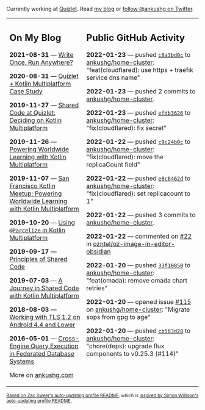 Currently working at [Quizlet](https://quizlet.com/). Read [my blog](https://ankushg.com/) or [follow @ankushg on Twitter](https://twitter.com/ankushg).

<table><tr><td valign="top" width="40%">

## On My Blog
<!-- blog starts -->
**2021-08-31** — [Write Once, Run Anywhere?](https://ankushg.com/posts/write-once-run-anywhere-increment/)

**2020-08-31** — [Quizlet + Kotlin Multiplatform Case Study](https://ankushg.com/posts/quizlet-kotlin-multiplatform-case-study/)

**2019-11-27** — [Shared Code at Quizlet: Deciding on Kotlin Multiplatform](https://ankushg.com/posts/shared-code-kotlin-multiplatform/)

**2019-11-26** — [Powering Worldwide Learning with Kotlin Multiplatform](https://ankushg.com/speaking/droidcon-sf-2019)

**2019-11-07** — [San Francisco Kotlin Meetup: Powering Worldwide Learning with Kotlin Multiplatform](https://ankushg.com/speaking/sf-kotlin-meetup-2019)

**2019-10-20** — [Using `@Parcelize` in Kotlin Multiplatform](https://ankushg.com/posts/multiplatform-parcelize/)

**2019-09-17** — [Principles of Shared Code](https://ankushg.com/speaking/denver-startup-week-2019)

**2019-07-03** — [A Journey in Shared Code with Kotlin Multiplatform](https://ankushg.com/speaking/droidcon-berlin-2019)

**2018-08-03** — [Working with TLS 1.2 on Android 4.4 and Lower](https://ankushg.com/posts/tls-1.2-on-android/)

**2016-05-01** — [Cross-Engine Query Execution in Federated Database Systems](https://ankushg.com/projects/thesis)
<!-- blog ends -->
More on [ankushg.com](https://ankushg.com/)
</td><td valign="top" width="60%">

## Public GitHub Activity
<!-- githubActivity starts -->
**2022-01-23** — pushed [`c8a3bd0c`](https://github.com/ankushg/home-cluster/commit/c8a3bd0c1d555ce4296bcab60de273bb640ab7d4) to [ankushg/home-cluster](https://api.github.com/repos/ankushg/home-cluster): "feat(cloudflared): use https + traefik service dns name"

**2022-01-23** — pushed 2 commits to [ankushg/home-cluster](https://api.github.com/repos/ankushg/home-cluster).

**2022-01-23** — pushed [`efdb3626`](https://github.com/ankushg/home-cluster/commit/efdb3626646d3287e484029d732974435ec51018) to [ankushg/home-cluster](https://api.github.com/repos/ankushg/home-cluster): "fix(cloudflared): fix secret"

**2022-01-22** — pushed [`c9c24b0c`](https://github.com/ankushg/home-cluster/commit/c9c24b0cecf399b068d0b8610abbe00731bf7c7a) to [ankushg/home-cluster](https://api.github.com/repos/ankushg/home-cluster): "fix(cloudflared): move the replicaCount field"

**2022-01-22** — pushed [`e8c6462d`](https://github.com/ankushg/home-cluster/commit/e8c6462d1fc0ac405f90cd7047675d106bf3aacd) to [ankushg/home-cluster](https://api.github.com/repos/ankushg/home-cluster): "fix(cloudflared): set replicacount to 1"

**2022-01-22** — pushed 3 commits to [ankushg/home-cluster](https://api.github.com/repos/ankushg/home-cluster).

**2022-01-22** — commented on [#22](https://github.com/ozntel/oz-image-in-editor-obsidian/issues/22#issuecomment-1019401409) in [ozntel/oz-image-in-editor-obsidian](https://api.github.com/repos/ozntel/oz-image-in-editor-obsidian)

**2022-01-20** — pushed [`33f10850`](https://github.com/ankushg/home-cluster/commit/33f108503a0b4aa959b8fe71a9a06265bee03bc7) to [ankushg/home-cluster](https://api.github.com/repos/ankushg/home-cluster): "feat(omada): remove omada chart retries"

**2022-01-20** — opened issue [#115](https://github.com/ankushg/home-cluster/issues/115) on [ankushg/home-cluster](https://api.github.com/repos/ankushg/home-cluster): "Migrate sops from gpg to age"

**2022-01-20** — pushed [`cb583d28`](https://github.com/ankushg/home-cluster/commit/cb583d28cee61482225e2b604d6a64c049848660) to [ankushg/home-cluster](https://api.github.com/repos/ankushg/home-cluster): "chore(deps): upgrade flux components to v0.25.3 (#114)"
<!-- githubActivity ends -->
</td></tr></table>

<sub><a href="https://github.com/ZacSweers/ZacSweers">Based on Zac Sweer's auto-updating profile README</a>, which is <a href="https://simonwillison.net/2020/Jul/10/self-updating-profile-readme/">inspired by Simon Willison's auto-updating profile README.</a></sub>
